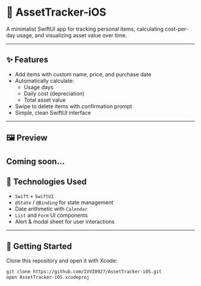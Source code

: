 # 📱 AssetTracker-iOS

A minimalist SwiftUI app for tracking personal items, calculating cost-per-day usage, and visualizing asset value over time.

---

## ✨ Features

- Add items with custom name, price, and purchase date
- Automatically calculate:
  - Usage days
  - Daily cost (depreciation)
  - Total asset value
- Swipe to delete items with confirmation prompt
- Simple, clean SwiftUI interface

---

## 🖼️ Preview

Coming soon... 
---

## 🧠 Technologies Used

- `Swift` + `SwiftUI`
- `@State` / `@Binding` for state management
- Date arithmetic with `Calendar`
- `List` and `Form` UI components
- Alert & modal sheet for user interactions

---

## 📌 Getting Started

Clone this repository and open it with Xcode:

```bash
git clone https://github.com/IVVI0927/AssetTracker-iOS.git
open AssetTracker-iOS.xcodeproj


